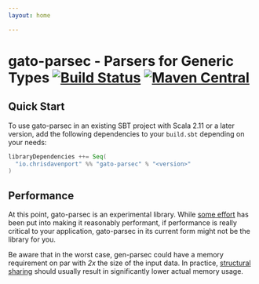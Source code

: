 ```yaml
---
layout: home

---
```


# gato-parsec - Parsers for Generic Types [![Build Status](https://travis-ci.com/ChristopherDavenport/gato-parsec.svg?branch=master)](https://travis-ci.com/ChristopherDavenport/gato-parsec) [![Maven Central](https://maven-badges.herokuapp.com/maven-central/io.chrisdavenport/gato-parsec_2.12/badge.svg)](https://maven-badges.herokuapp.com/maven-central/io.chrisdavenport/gato-parsec_2.12)

## Quick Start

To use gato-parsec in an existing SBT project with Scala 2.11 or a later version, add the following dependencies to your
`build.sbt` depending on your needs:

```scala
libraryDependencies ++= Seq(
  "io.chrisdavenport" %% "gato-parsec" % "<version>"
)
```

## Performance

At this point, gato-parsec is an experimental library. While [some effort](https://github.com/ChristopherDavenport/gato-parsec/pull/5) has been put into making it reasonably performant, if performance is really critical to your application, gato-parsec in its current form might not be the library for you.

Be aware that in the worst case, gen-parsec could have a memory requirement on par with *2x* the size of the input data. In practice, [structural sharing](https://en.wikipedia.org/wiki/Persistent_data_structure) should usually result in significantly lower actual memory usage.
